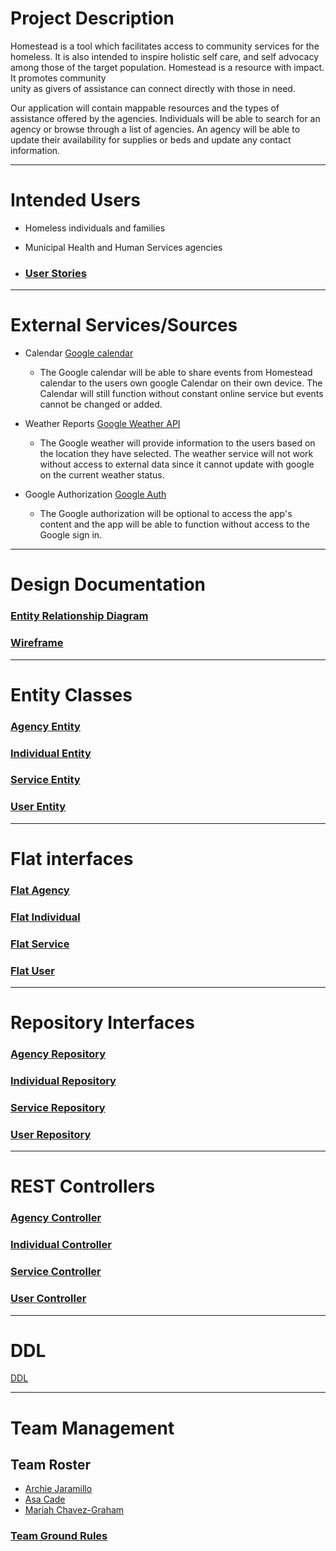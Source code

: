 # Project Description
Homestead is a tool which facilitates access to community services for the homeless. 
It is also intended to inspire holistic self care, and self advocacy among those of 
the target population. Homestead is a resource with impact.  It promotes community  
unity as givers of assistance can connect directly with those in need.

Our application will contain mappable resources and the types of assistance offered by the agencies. 
Individuals will be able to search for an agency or browse through a list of agencies. 
An agency will be able to update their availability for supplies or beds and update any contact information.
 
---

# Intended Users
* Homeless individuals and families
* Municipal Health and Human Services agencies


* ### [User Stories](user-stories.md)

---

# External Services/Sources
 
* Calendar
  [Google calendar](https://developers.google.com/calendar/v3/reference)
  
  * The Google calendar will be able to share events from Homestead calendar to the users own google Calendar on their own device. The Calendar will still function without constant online service but events cannot be changed or added.
  
* Weather Reports
  [Google Weather API](https://developers.google.com/android/reference/com/google/android/gms/awareness/state/Weather)
  
  * The Google weather will provide information to the users based on the location they have selected. The weather service will not work without access to external data since it cannot update with google on the current weather status.
  
* Google Authorization
  [Google Auth](https://developers.google.com/identity)

   * The Google authorization will be optional to access the app's content and the app will be able to function without access to the Google sign in.

---

# Design Documentation

### [Entity Relationship Diagram](erd.md) 

### [Wireframe](wireframe.md)

---

# Entity Classes

### [Agency Entity](https://github.com/team-homestead/server/blob/master/src/main/java/edu/cnm/deepdive/server/model/entity/Agency.java) 

### [Individual Entity](https://github.com/team-homestead/server/blob/master/src/main/java/edu/cnm/deepdive/server/model/entity/Individual.java)

### [Service Entity](https://github.com/team-homestead/server/blob/master/src/main/java/edu/cnm/deepdive/server/model/entity/Service.java)

### [User Entity](https://github.com/team-homestead/server/blob/master/src/main/java/edu/cnm/deepdive/server/model/entity/User.java)

---

# Flat interfaces

### [Flat Agency](https://github.com/team-homestead/server/blob/master/src/main/java/edu/cnm/deepdive/server/view/FlatAgency.java)

### [Flat Individual](https://github.com/team-homestead/server/blob/master/src/main/java/edu/cnm/deepdive/server/view/FlatIndividual.java)

### [Flat Service](https://github.com/team-homestead/server/blob/master/src/main/java/edu/cnm/deepdive/server/view/FlatService.java)

### [Flat User](https://github.com/team-homestead/server/blob/master/src/main/java/edu/cnm/deepdive/server/view/FlatUser.java)

---

# Repository Interfaces

### [Agency Repository](https://github.com/team-homestead/server/blob/master/src/main/java/edu/cnm/deepdive/server/service/AgencyRepository.java)

### [Individual Repository](https://github.com/team-homestead/server/blob/master/src/main/java/edu/cnm/deepdive/server/service/IndividualRepository.java)

### [Service Repository](https://github.com/team-homestead/server/blob/master/src/main/java/edu/cnm/deepdive/server/service/ServiceRepository.java)

### [User Repository](https://github.com/team-homestead/server/blob/master/src/main/java/edu/cnm/deepdive/server/service/UserRepository.java)

---

# REST Controllers

### [Agency Controller](https://github.com/team-homestead/server/blob/master/src/main/java/edu/cnm/deepdive/server/controller/rest/AgencyController.java)

### [Individual Controller](https://github.com/team-homestead/server/blob/master/src/main/java/edu/cnm/deepdive/server/controller/rest/IndividualController.java)

### [Service Controller](https://github.com/team-homestead/server/blob/master/src/main/java/edu/cnm/deepdive/server/controller/rest/ServiceController.java)

### [User Controller](https://github.com/team-homestead/server/blob/master/src/main/java/edu/cnm/deepdive/server/controller/rest/UserController.java)

---

# DDL

[DDL](ddl.md)

 ---
 
# Team Management

## Team Roster

* [Archie Jaramillo](archie.md)
* [Asa Cade](asa.md)
* [Mariah Chavez-Graham](mariah.md)


### [Team Ground Rules](ground-rules.md)